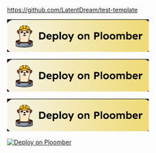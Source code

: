 https://github.com/LatentDream/test-template

[![Deploy](./assets/test.png)](https://platform.ploomber.io/register/?onboarding=streamlit&example=https://github.com/LatentDream/test-template)

[![Deploy](./assets/test.png)](https://platform-dev.ploomber.io/register/?onboarding=streamlit&example=https://github.com/LatentDream/test-template)

[![Deploy](./assets/test.png)](http://localhost:3000/register/?onboarding=streamlit&example=https://github.com/LatentDream/test-template)


[![Deploy on Ploomber](https://img.shields.io/badge/Deploy%20on-Ploomber-blue)](http://localhost:3000/register/)
